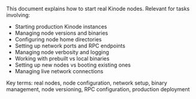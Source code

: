 This document explains how to start real Kinode nodes. Relevant for tasks involving:
- Starting production Kinode instances
- Managing node versions and binaries
- Configuring node home directories
- Setting up network ports and RPC endpoints
- Managing node verbosity and logging
- Working with prebuilt vs local binaries
- Setting up new nodes vs booting existing ones
- Managing live network connections

Key terms: real nodes, node configuration, network setup, binary management, node versioning, RPC configuration, production deployment